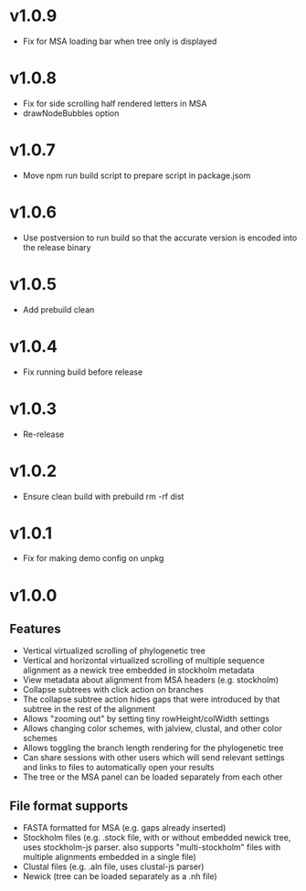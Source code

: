 # v1.0.9

- Fix for MSA loading bar when tree only is displayed

# v1.0.8

- Fix for side scrolling half rendered letters in MSA
- drawNodeBubbles option

# v1.0.7

- Move npm run build script to prepare script in package.jsom

# v1.0.6

- Use postversion to run build so that the accurate version is encoded into the release binary

# v1.0.5

- Add prebuild clean

# v1.0.4

- Fix running build before release

# v1.0.3

- Re-release

# v1.0.2

- Ensure clean build with prebuild rm -rf dist

# v1.0.1

- Fix for making demo config on unpkg

# v1.0.0

## Features

- Vertical virtualized scrolling of phylogenetic tree
- Vertical and horizontal virtualized scrolling of multiple sequence alignment
  as a newick tree embedded in stockholm metadata
- View metadata about alignment from MSA headers (e.g. stockholm)
- Collapse subtrees with click action on branches
- The collapse subtree action hides gaps that were introduced by that subtree
  in the rest of the alignment
- Allows "zooming out" by setting tiny rowHeight/colWidth settings
- Allows changing color schemes, with jalview, clustal, and other color schemes
- Allows toggling the branch length rendering for the phylogenetic tree
- Can share sessions with other users which will send relevant settings and
  links to files to automatically open your results
- The tree or the MSA panel can be loaded separately from each other

## File format supports

- FASTA formatted for MSA (e.g. gaps already inserted)
- Stockholm files (e.g. .stock file, with or without embedded newick tree, uses
  stockholm-js parser. also supports "multi-stockholm" files with multiple
  alignments embedded in a single file)
- Clustal files (e.g. .aln file, uses clustal-js parser)
- Newick (tree can be loaded separately as a .nh file)

